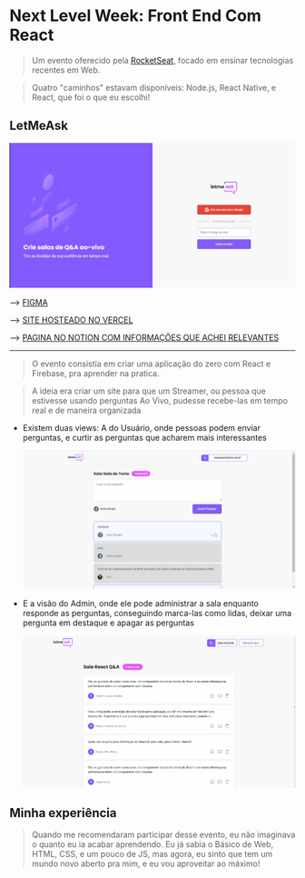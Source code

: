 # Next Level Week: Front End Com React

> Um evento oferecido pela [RocketSeat](https://rocketseat.com.br/), focado em ensinar tecnologias recentes em Web.

> Quatro "caminhos" estavam disponíveis: Node.js, React Native, e React, que foi o que eu escolhi!

## LetMeAsk

![Main View](images/mainView.png)

—> [FIGMA](https://www.figma.com/file/u0BQK8rCf2KgzcukdRRCWh/Letmeask?node-id=0%3A1)

—> [SITE HOSTEADO NO VERCEL](https://nlw-front-end-react.vercel.app/)

—> [PAGINA NO NOTION COM INFORMAÇÕES QUE ACHEI RELEVANTES](https://freckle-phone-c56.notion.site/Next_Level_Week-React-b46a5375ba62419aa1fe093289c30b32)

---

> O evento consistia em criar uma aplicação do zero com React e Firebase, pra aprender na pratica.

> A ideia era criar um site para que um Streamer, ou pessoa que estivesse usando perguntas Ao Vivo, pudesse recebe-las em tempo real e de maneira organizada

- Existem duas views: A do Usuário, onde pessoas podem enviar perguntas, e curtir as perguntas que acharem mais interessantes

    ![User View](images/userView.png)

- E a visão do Admin, onde ele pode administrar a sala enquanto responde as perguntas, conseguindo marca-las como lidas, deixar uma pergunta em destaque e apagar as perguntas

    ![AdminView](images/adminView.png)

## Minha experiência

> Quando me recomendaram participar desse evento, eu não imaginava o quanto eu ia acabar aprendendo. Eu já sabia o Básico de Web, HTML, CSS, e um pouco de JS, mas agora, eu sinto que tem um mundo novo aberto pra mim, e eu vou aproveitar ao máximo!